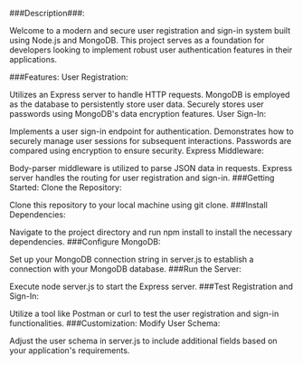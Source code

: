 ###Description###:

Welcome to a modern and secure user registration and sign-in system built using Node.js and MongoDB. This project serves as a foundation for developers looking to implement robust user authentication features in their applications.

###Features:
User Registration:

Utilizes an Express server to handle HTTP requests.
MongoDB is employed as the database to persistently store user data.
Securely stores user passwords using MongoDB's data encryption features.
User Sign-In:

Implements a user sign-in endpoint for authentication.
Demonstrates how to securely manage user sessions for subsequent interactions.
Passwords are compared using encryption to ensure security.
Express Middleware:

Body-parser middleware is utilized to parse JSON data in requests.
Express server handles the routing for user registration and sign-in.
###Getting Started:
Clone the Repository:

Clone this repository to your local machine using git clone.
###Install Dependencies:

Navigate to the project directory and run npm install to install the necessary dependencies.
###Configure MongoDB:

Set up your MongoDB connection string in server.js to establish a connection with your MongoDB database.
###Run the Server:

Execute node server.js to start the Express server.
###Test Registration and Sign-In:

Utilize a tool like Postman or curl to test the user registration and sign-in functionalities.
###Customization:
Modify User Schema:

Adjust the user schema in server.js to include additional fields based on your application's requirements.

